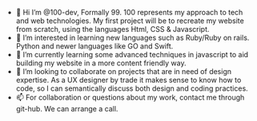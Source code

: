 - 👋 Hi I’m @100-dev, Formally 99. 100 represents my approach to tech and web technologies. My first project will be to recreate my website from scratch, using the languages Html, CSS & Javascript.
- 👀 I’m interested in learning new languages such as Ruby/Ruby on rails. Python and newer languages like GO and Swift.
- 🌱 I’m currently learning some advanced techniques in javascript to aid building my website in a more content friendly way.
- 💞️ I’m looking to collaborate on projects that are in need of design expertise. As a UX designer by trade it makes sense to know how to code, so I can semantically discuss both design and coding practices.
- 📫 For collaboration or questions about my work, contact me through git-hub. We can arrange a call. 

<!---
100-dev/100-dev is a ✨ special ✨ repository because its `README.md` (this file) appears on your GitHub profile.
You can click the Preview link to take a look at your changes.
--->
